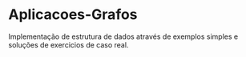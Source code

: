 # Aplicacoes-Grafos
Implementação de estrutura de dados através de exemplos simples e soluções de exercicios de caso real.
